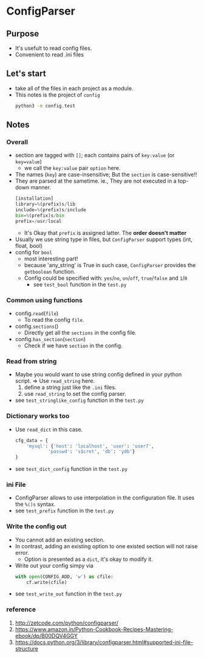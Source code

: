 # ConfigParser
## Purpose
- It's usefult to read config files.
- Convenient to read .ini files

## Let's start
- take all of the files in each project as a module.
- This notes is the project of `config`
    ```sh
    python3 -m config.test
    ```

## Notes
### Overall
- section are tagged with `[]`; each contains pairs of `key:value` (or `key=value`)
    - we call the `key:value` pair `option` here.
- The names (`key`) are case-insensitive; But the `section` is case-sensitive!!
- They are parsed at the sametime. ie., They are not executed in a top-down manner.
    ```python
    [installation]
    library=%(prefix)s/lib
    include=%(prefix)s/include
    bin=%(prefix)s/bin
    prefix=/usr/local
    ```
    - It's Okay that `prefix` is assigned latter. The **order doesn't matter**
- Usually we use string type in files, but `ConfigParser` support types (int, float, bool)
- config for `bool`
    - most interesting part!
    - because 'any_string' is True in such case, `ConfigParser` provides the `getboolean` function.
    - Config could be specified with: `yes`/`no`, `on`/`off`, `true`/`false` and `1`/`0`
        - see `test_bool` function in the `test.py`
### Common using functions
- config.`read`(`file`)
    - To read the config `file`.
- config.`sections`()
    - Directly get all the `sections` in the config file.
- config.`has_section`(`section`)
    - Check if we have `section` in the config.

### Read from string
- Maybe you would want to use string config defined in your python script.
    => Use `read_string` here.
    1. define a string just like the `.ini` files.
    2. use `read_string` to set the config parser.
- see `test_stringlike_config` function in the `test.py`

### Dictionary works too
- Use `read_dict` in this case.
    ```Python
    cfg_data = {
        'mysql': {'host': 'localhost', 'user': 'user7',
                'passwd': 's$cret', 'db': 'ydb'}
    }
    ```
- see `test_dict_config` function in the `test.py`
### ini File
- ConfigParser allows to use interpolation in the configuration file. It uses the `%()s` syntax.
- see `test_prefix` function in the `test.py`

### Write the config out
- You cannot add an existing section.
- In contrast, adding an existing option to one existed section will not raise error.
    - Option is presented as a `dict`, it's okay to modify it.
- Write out your config simpy via
    ```python
    with open(CONFIG_ADD, 'w') as cfile:
        cf.write(cfile)
    ```
- see `test_write_out` function in the `test.py`


### reference
1. http://zetcode.com/python/configparser/
2. https://www.amazon.in/Python-Cookbook-Recipes-Mastering-ebook/dp/B00DQV4GGY
3. https://docs.python.org/3/library/configparser.html#supported-ini-file-structure